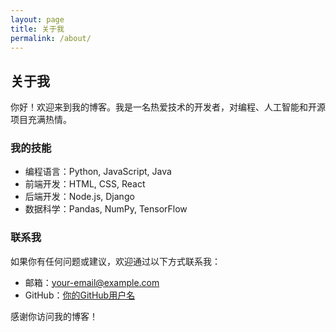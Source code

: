 ```yaml
---
layout: page
title: 关于我
permalink: /about/
---
```


## 关于我

你好！欢迎来到我的博客。我是一名热爱技术的开发者，对编程、人工智能和开源项目充满热情。

### 我的技能

- 编程语言：Python, JavaScript, Java
- 前端开发：HTML, CSS, React
- 后端开发：Node.js, Django
- 数据科学：Pandas, NumPy, TensorFlow

### 联系我

如果你有任何问题或建议，欢迎通过以下方式联系我：

- 邮箱：your-email@example.com
- GitHub：[你的GitHub用户名](https://github.com/fiveeyes)

感谢你访问我的博客！